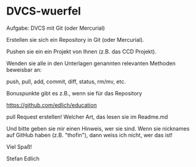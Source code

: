 DVCS-wuerfel
============
Aufgabe: DVCS mit Git (oder Mercurial)

Erstellen sie sich ein Repository in Git (oder Mercurial).

Pushen sie ein ein Projekt von Ihnen (z.B. das CCD Projekt).

Wenden sie alle in den Unterlagen genannten relevanten Methoden beweisbar an:

push, pull, add, commit, diff, status, rm/mv, etc.

Bonuspunkte gibt es z.B., wenn sie für das Repository

https://github.com/edlich/education

pull Request erstellen! Welcher Art, das lesen sie im Readme.md

Und bitte geben sie mir einen Hinweis, wer sie sind. Wenn sie nicknames auf GitHub haben (z.B. "thofin"), dann weiss ich nicht, wer das ist!

Viel Spaß!

Stefan Edlich
